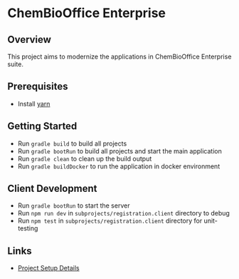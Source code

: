 # ChemBioOffice Enterprise

## Overview
This project aims to modernize the applications in ChemBioOffice Enterprise suite.

## Prerequisites
  * Install [yarn](https://yarnpkg.com/en/docs/install)
  
## Getting Started
  * Run `gradle build` to build all projects
  * Run `gradle bootRun` to build all projects and start the main application
  * Run `gradle clean` to clean up the build output
  * Run `gradle buildDocker` to run the application in docker environment
  
## Client Development
  * Run `gradle bootRun` to start the server
  * Run `npm run dev` in `subprojects/registration.client` directory to debug
  * Run `npm test` in `subprojects/registration.client` directory for unit-testing

## Links
  * [Project Setup Details](docs/project-setup.md)